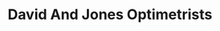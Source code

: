 ---
title: "David And Jones Optimetrists"
url: /pontyclun/david-and-jones-optimetrists/
shop: optician
---